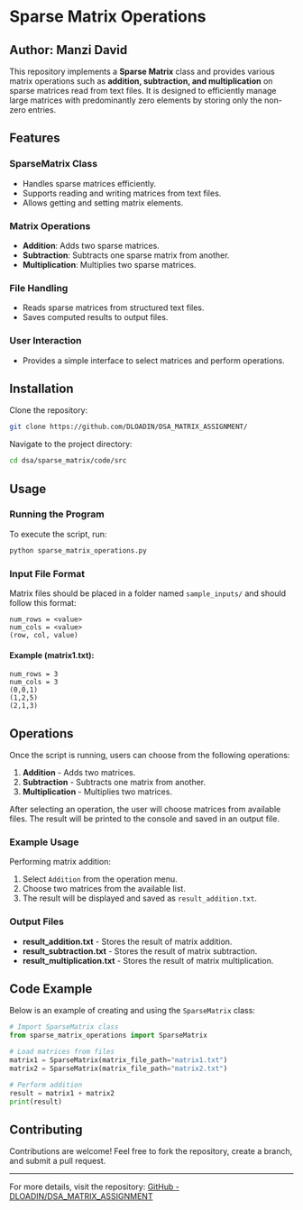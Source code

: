 # Sparse Matrix Operations

## Author: Manzi David

This repository implements a **Sparse Matrix** class and provides various matrix operations such as **addition, subtraction, and multiplication** on sparse matrices read from text files. It is designed to efficiently manage large matrices with predominantly zero elements by storing only the non-zero entries.

## Features

### SparseMatrix Class
- Handles sparse matrices efficiently.
- Supports reading and writing matrices from text files.
- Allows getting and setting matrix elements.

### Matrix Operations
- **Addition**: Adds two sparse matrices.
- **Subtraction**: Subtracts one sparse matrix from another.
- **Multiplication**: Multiplies two sparse matrices.

### File Handling
- Reads sparse matrices from structured text files.
- Saves computed results to output files.

### User Interaction
- Provides a simple interface to select matrices and perform operations.

## Installation
Clone the repository:

```bash
git clone https://github.com/DLOADIN/DSA_MATRIX_ASSIGNMENT/
```

Navigate to the project directory:

```bash
cd dsa/sparse_matrix/code/src
```

## Usage

### Running the Program
To execute the script, run:

```bash
python sparse_matrix_operations.py
```

### Input File Format
Matrix files should be placed in a folder named `sample_inputs/` and should follow this format:

```
num_rows = <value>
num_cols = <value>
(row, col, value)
```

#### Example (matrix1.txt):
```
num_rows = 3
num_cols = 3
(0,0,1)
(1,2,5)
(2,1,3)
```

## Operations
Once the script is running, users can choose from the following operations:

1. **Addition** - Adds two matrices.
2. **Subtraction** - Subtracts one matrix from another.
3. **Multiplication** - Multiplies two matrices.

After selecting an operation, the user will choose matrices from available files. The result will be printed to the console and saved in an output file.

### Example Usage
Performing matrix addition:
1. Select `Addition` from the operation menu.
2. Choose two matrices from the available list.
3. The result will be displayed and saved as `result_addition.txt`.

### Output Files
- **result_addition.txt** - Stores the result of matrix addition.
- **result_subtraction.txt** - Stores the result of matrix subtraction.
- **result_multiplication.txt** - Stores the result of matrix multiplication.

## Code Example
Below is an example of creating and using the `SparseMatrix` class:

```python
# Import SparseMatrix class
from sparse_matrix_operations import SparseMatrix

# Load matrices from files
matrix1 = SparseMatrix(matrix_file_path="matrix1.txt")
matrix2 = SparseMatrix(matrix_file_path="matrix2.txt")

# Perform addition
result = matrix1 + matrix2
print(result)
```

## Contributing
Contributions are welcome! Feel free to fork the repository, create a branch, and submit a pull request.

---
For more details, visit the repository: [GitHub - DLOADIN/DSA_MATRIX_ASSIGNMENT](https://github.com/DLOADIN/DSA_MATRIX_ASSIGNMENT/)

